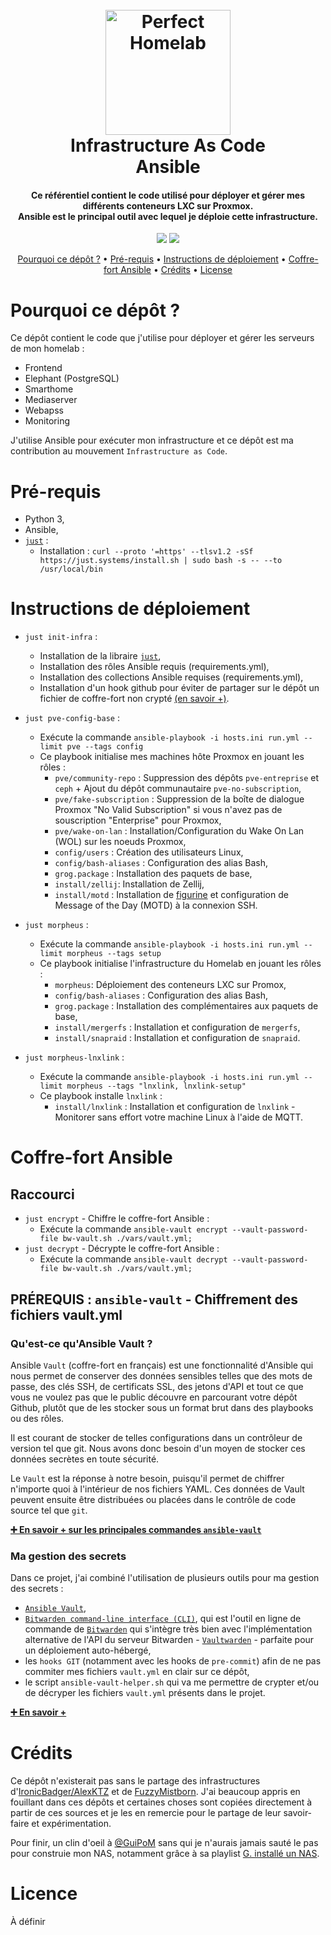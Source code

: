 <h1 align="center">
  <br>
  <a href="https://perfecthomelab.allfabox.fr/"><img src="https://github.com/allfab/docker-homeassistant-assist-stack/assets/1840185/a83bea0c-37be-4520-af3a-33a71da2deb2" alt="Perfect Homelab" width="200px"></a>
  <br>
  Infrastructure As Code
  <br>
  Ansible
  <br>
</h1>

<h4 align="center">Ce référentiel contient le code utilisé pour déployer et gérer mes différents conteneurs LXC sur Proxmox.<br />Ansible est le principal outil avec lequel je déploie cette infrastructure.</h4>

<p align="center">
  <a href="https://perfecthomelab.allfabox.fr/" target="_blank"><img src="https://img.shields.io/badge/Perfect_Homelab-526CFE?style=for-the-badge&logo=MaterialForMkDocs&logoColor=white" /></a>
  <a href="https://www.ansible.com/" target="_blank"><img src="https://img.shields.io/badge/ansible-000000?style=for-the-badge&logo=ansible&logoColor=white" /></a>
</p>

<p align="center">
  <a href="#pourquoi-ce-dépôt-">Pourquoi ce dépôt ?</a> •
  <a href="#pré-requis">Pré-requis</a> •
  <a href="#instructions-de-déploiement">Instructions de déploiement</a> •
  <a href="#coffre-fort-ansible">Coffre-fort Ansible</a> •
  <a href="#crédits">Crédits</a> •
  <a href="#license">License</a>
</p>

# Pourquoi ce dépôt ?

Ce dépôt contient le code que j'utilise pour déployer et gérer les serveurs de mon homelab :

- Frontend
- Elephant (PostgreSQL)
- Smarthome
- Mediaserver
- Webapss
- Monitoring

 J'utilise Ansible pour exécuter mon infrastructure et ce dépôt est ma contribution au mouvement `Infrastructure as Code`.


 # Pré-requis

 - Python 3,
 - Ansible,
 - [`just`](https://github.com/casey/just) :
    - Installation : `curl --proto '=https' --tlsv1.2 -sSf https://just.systems/install.sh | sudo bash -s -- --to /usr/local/bin`


# Instructions de déploiement

- `just init-infra` :
    - Installation de la libraire [`just`](https://github.com/casey/just),
    - Installation des rôles Ansible requis (requirements.yml),
    - Installation des collections Ansible requises (requirements.yml),
    - Installation d'un hook github pour éviter de partager sur le dépôt un fichier de coffre-fort non crypté [(en savoir +)](https://github.com/allfab/infrastructure/tree/main?tab=readme-ov-file#ma-gestion-des-secrets).

- `just pve-config-base` :
    - Exécute la commande `ansible-playbook -i hosts.ini run.yml --limit pve --tags config`
    - Ce playbook initialise mes machines hôte Proxmox en jouant les rôles :
        - `pve/community-repo` : Suppression des dépôts `pve-entreprise` et `ceph` + Ajout du dépôt communautaire `pve-no-subscription`,
        - `pve/fake-subscription` : Suppression de la boîte de dialogue Proxmox "No Valid Subscription" si vous n'avez pas de souscription "Enterprise" pour Proxmox,
        - `pve/wake-on-lan` : Installation/Configuration du Wake On Lan (WOL) sur les noeuds Proxmox,
        - `config/users` : Création des utilisateurs Linux,
        - `config/bash-aliases` : Configuration des alias Bash,
        - `grog.package` : Installation des paquets de base,
        - `install/zellij`: Installation de Zellij,
        - `install/motd` : Installation de [figurine](https://github.com/arsham/figurine) et configuration de Message of the Day (MOTD) à la connexion SSH.

- `just morpheus` :
    - Exécute la commande `ansible-playbook -i hosts.ini run.yml --limit morpheus --tags setup`
    - Ce playbook initialise l'infrastructure du Homelab en jouant les rôles :
        - `morpheus`: Déploiement des conteneurs LXC sur Promox,
        - `config/bash-aliases` : Configuration des alias Bash,
        - `grog.package` : Installation des complémentaires aux paquets de base,
        - `install/mergerfs` : Installation et configuration de `mergerfs`,
        - `install/snapraid` : Installation et configuration de `snapraid`.

- `just morpheus-lnxlink` :
    - Exécute la commande `ansible-playbook -i hosts.ini run.yml --limit morpheus --tags "lnxlink, lnxlink-setup"`
    - Ce playbook installe `lnxlink` :
        - `install/lnxlink` : Installation et configuration de `lnxlink` - Monitorer sans effort votre machine Linux à l'aide de MQTT.


# Coffre-fort Ansible

## Raccourci

- `just encrypt` - Chiffre le coffre-fort Ansible :
  - Exécute la commande `ansible-vault encrypt --vault-password-file bw-vault.sh ./vars/vault.yml;`
- `just decrypt` - Décrypte le coffre-fort Ansible :
  - Exécute la commande `ansible-vault decrypt --vault-password-file bw-vault.sh ./vars/vault.yml;`

## PRÉREQUIS : `ansible-vault` - Chiffrement des fichiers vault.yml

### Qu'est-ce qu'Ansible Vault ?

Ansible `Vault` (coffre-fort en français) est une fonctionnalité d'Ansible qui nous permet de conserver des données sensibles telles que des mots de passe, des clés SSH, de certificats SSL, des jetons d'API et tout ce que vous ne voulez pas que le public découvre en parcourant votre dépôt Github, plutôt que de les stocker sous un format brut dans des playbooks ou des rôles.

Il est courant de stocker de telles configurations dans un contrôleur de version tel que git. Nous avons donc besoin d'un moyen de stocker ces données secrètes en toute sécurité.

Le `Vault` est la réponse à notre besoin, puisqu'il permet de chiffrer n'importe quoi à l'intérieur de nos fichiers YAML. Ces données de Vault peuvent ensuite être distribuées ou placées dans le contrôle de code source tel que `git`.

[**➕ En savoir + sur les principales commandes `ansible-vault`**](docs/ansible/ansible-vault.md)


### Ma gestion des secrets

Dans ce projet, j'ai combiné l'utilisation de plusieurs outils pour ma gestion des secrets :
- [`Ansible Vault`](https://docs.ansible.com/ansible/latest/cli/ansible-vault.html),
- [`Bitwarden command-line interface (CLI)`](https://bitwarden.com/help/cli/), qui est l'outil en ligne de commande de [`Bitwarden`](https://bitwarden.com/) qui s'intègre très bien avec l'implémentation alternative de l'API du serveur Bitwarden - [`Vaultwarden`](https://github.com/dani-garcia/vaultwarden) - parfaite pour un déploiement auto-hébergé,
- les `hooks GIT` (notamment avec les hooks de `pre-commit`) afin de ne pas commiter mes fichiers `vault.yml` en clair sur ce dépôt,
- le script `ansible-vault-helper.sh` qui va me permettre de crypter et/ou de décryper les fichiers `vault.yml` présents dans le projet.

[**➕ En savoir +**](docs/ansible/ansible-vault-strategy.md)

# Crédits

Ce dépôt n'existerait pas sans le partage des infrastructures d'[IronicBadger/AlexKTZ](https://github.com/ironicbadger/infra) et de [FuzzyMistborn](https://github.com/FuzzyMistborn/infra). J'ai beaucoup appris en fouillant dans ces dépôts et certaines choses sont copiées directement à partir de ces sources et je les en remercie pour le partage de leur savoir-faire et expérimentation.

Pour finir, un clin d'oeil à [@GuiPoM](https://www.youtube.com/@GuiPoM) sans qui je n'aurais jamais sauté le pas pour construie mon NAS, notamment grâce à sa playlist [G. installé un NAS](https://www.youtube.com/playlist?list=PLMYMkXlcQmZA2TTeyT13eykkc-aM8kU3t).

# Licence

À définir